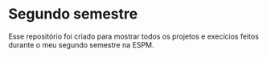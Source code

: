 # Segundo semestre

Esse repositório foi criado para mostrar todos os projetos e execícios feitos durante o meu segundo semestre na ESPM.
